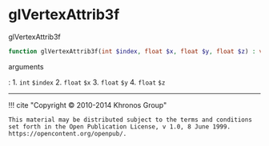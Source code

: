 # glVertexAttrib3f
glVertexAttrib3f

```php
function glVertexAttrib3f(int $index, float $x, float $y, float $z) : void
```



arguments

:    1. `int` `$index` 
    2. `float` `$x` 
    3. `float` `$y` 
    4. `float` `$z` 



---
     

!!! cite "Copyright © 2010-2014 Khronos Group"

    This material may be distributed subject to the terms and conditions set forth in the Open Publication License, v 1.0, 8 June 1999. https://opencontent.org/openpub/.